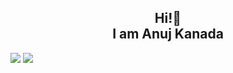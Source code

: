 <h2 align="center">Hi!👋 <br>I am Anuj Kanada</h2>


[![](https://visitcount.itsvg.in/api?id=Anuj-Kanada&label=Profile%20Views&color=0&icon=5&pretty=false)](https://visitcount.itsvg.in)
<a href="https://visitcount.itsvg.in">
  <img src="https://visitcount.itsvg.in/api?id=Anuj-Kanada&label=Profile%20Views&color=0&icon=5&pretty=false" />
</a>


    



<!---
Anuj-Kanada/Anuj-Kanada is a ✨ special ✨ repository because its `README.md` (this file) appears on your GitHub profile.
You can click the Preview link to take a look at your changes.
--->
